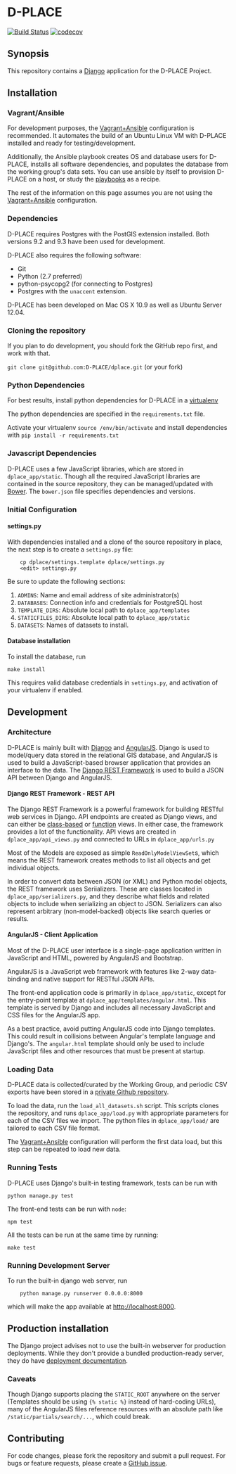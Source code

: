 # D-PLACE  

[![Build Status](https://travis-ci.org/D-PLACE/dplace.svg?branch=master)](https://travis-ci.org/D-PLACE/dplace)
[![codecov](https://codecov.io/gh/D-PLACE/dplace/branch/master/graph/badge.svg)](https://codecov.io/gh/D-PLACE/dplace)

## Synopsis

This repository contains a [Django](http://djangoproject.com) application for the D-PLACE Project. 

## Installation

### Vagrant/Ansible

For development purposes, the [Vagrant+Ansible](https://github.com/dleehr/dplace-vagrant) configuration is recommended. It automates the build of an Ubuntu Linux VM with D-PLACE installed and ready for testing/development.

Additionally, the Ansible playbook creates OS and database users for D-PLACE, installs all software dependencies, and populates the database from the working group's data sets. You can use ansible by itself to provision D-PLACE on a host, or study the [playbooks](https://github.com/dleehr/ansible-postgresql/tree/master/roles/dplace_server/tasks) as a recipe.

The rest of the information on this page assumes you are not using the [Vagrant+Ansible](https://github.com/dleehr/dplace-vagrant) configuration.

### Dependencies

D-PLACE requires Postgres with the PostGIS extension installed. Both versions 9.2 and 9.3 have been used for development.

D-PLACE also requires the following software:

- Git
- Python (2.7 preferred)
- python-psycopg2 (for connecting to Postgres)
- Postgres with the `unaccent` extension.

D-PLACE has been developed on Mac OS X 10.9 as well as Ubuntu Server 12.04.

### Cloning the repository

If you plan to do development, you should fork the GitHub repo first, and work with that.

`git clone git@github.com:D-PLACE/dplace.git` (or your fork)

### Python Dependencies

For best results, install python dependencies for D-PLACE in a [virtualenv](http://virtualenv.readthedocs.org/en/latest/)

The python dependencies are specified in the `requirements.txt` file. 

Activate your virtualenv `source /env/bin/activate` and install dependencies with `pip install -r requirements.txt`

### Javascript Dependencies

D-PLACE uses a few JavaScript libraries, which are stored in `dplace_app/static`.  Though all the required JavaScript libraries are contained in the source repository, they can be managed/updated with [Bower](http://bower.io). The `bower.json` file specifies dependencies and versions.

### Initial Configuration

#### settings.py

With dependencies installed and a clone of the source repository in place, the next step is to create a `settings.py` file:

		cp dplace/settings.template dplace/settings.py
		<edit> settings.py

Be sure to update the following sections:

1. `ADMINS`: Name and email address of site administrator(s)
2. `DATABASES`: Connection info and credentials for PostgreSQL host
3. `TEMPLATE_DIRS`: Absolute local path to `dplace_app/templates`
4. `STATICFILES_DIRS`: Absolute local path to `dplace_app/static`
5. `DATASETS`: Names of datasets to install.

#### Database installation

To install the database, run

	make install

This requires valid database credentials in `settings.py`, and activation of your virtualenv if enabled.

## Development

### Architecture

D-PLACE is mainly built with [Django](http://djangoproject.com) and [AngularJS](http://angularjs.org). Django is used to model/query data stored in the relational GIS database, and AngularJS is used to build a JavaScript-based browser application that provides an interface to the data. The [Django REST Framework](http://django-rest-framework.org) is used to build a JSON API between Django and AngularJS.

#### Django REST Framework - REST API

The Django REST Framework is a powerful framework for building RESTful web services in Django. API endpoints are created as Django views, and can either be [class-based](https://docs.djangoproject.com/en/1.6/topics/class-based-views/) or [function](https://docs.djangoproject.com/en/1.6/topics/http/views/) views. In either case, the framework provides a lot of the functionality. API views are created in `dplace_app/api_views.py` and connected to URLs in `dplace_app/urls.py`

Most of the Models are exposed as simple `ReadOnlyModelViewSet`s, which means the REST framework creates methods to list all objects and get individual objects.

In order to convert data between JSON (or XML) and Python model objects, the REST framework uses Seriializers. These are classes located in `dplace_app/serializers.py`, and they describe what fields and related objects to include when serializing an object to JSON. Serializers can also represent arbitrary (non-model-backed) objects like search queries or results.

#### AngularJS - Client Application

Most of the D-PLACE user interface is a single-page application written in JavaScript and HTML, powered by AngularJS and Bootstrap.

AngularJS is a JavaScript web framework with features like 2-way data-binding and native support for RESTful JSON APIs.

The front-end application code is primarily in `dplace_app/static`, except for the entry-point template at `dplace_app/templates/angular.html`. This template is served by Django and includes all necessary JavaScript and CSS files for the AngularJS app.

As a best practice, avoid putting AngularJS code into Django templates. This could result in collisions between Angular's template language and Django's. The `angular.html` template should only be used to include JavaScript files and other resources that must be present at startup.

### Loading Data

D-PLACE data is collected/curated by the Working Group, and periodic CSV exports have been stored in a [private Github repository](https://github.com/SimonGreenhill/dplace-data). 

To load the data, run the `load_all_datasets.sh` script. This scripts clones the repository, and runs `dplace_app/load.py` with appropriate parameters for each of the CSV files we import.  The python files in `dplace_app/load/` are tailored to each CSV file format.

The [Vagrant+Ansible](https://github.com/dleehr/dplace-vagrant) configuration will perform the first data load, but this step can be repeated to load new data.

### Running Tests

D-PLACE uses Django's built-in testing framework, tests can be run with

	python manage.py test
        
The front-end tests can be run with `node`:

	npm test

All the tests can be run at the same time by running:

	make test


### Running Development Server

To run the built-in django web server, run

        python manage.py runserver 0.0.0.0:8000
        
which will make the app available at [http://localhost:8000](http://localhost:8000).

## Production installation

The Django project advises not to use the built-in webserver for production deployments. While they don't provide a bundled production-ready server, they do have [deployment documentation](https://docs.djangoproject.com/en/dev/howto/deployment/).

### Caveats

Though Django supports placing the `STATIC_ROOT` anywhere on the server (Templates should be using `{% static %}` instead of hard-coding URLs), many of the AngularJS files reference resources with an absolute path like `/static/partials/search/...`, which could break.

## Contributing

For code changes, please fork the repository and submit a pull request. For bugs or feature requests, please create a [GitHub issue](https://github.com/D-PLACE/dplace/issues).
